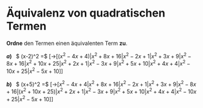 <!--
version:  0.0.1

language: de

@style
input {
    text-align: center;
}

.flex-container {
    display: flex;
    flex-wrap: wrap;
    align-items: stretch;
    gap: 20px;
}

.flex-child {
    flex: 1;
    min-width: 350px;
    margin-right: 20px;
}

@media (max-width: 400px) {
    .flex-child {
        flex: 100%;
        margin-right: 0;
    }
}
@end

formula: \carry   \textcolor{red}{\scriptsize #1}
formula: \digit   \rlap{\carry{#1}}\phantom{#2}#2
formula: \permil  \text{‰}

import: https://raw.githubusercontent.com/LiaTemplates/Tikz-Jax/main/README.md

script: https://cdn.jsdelivr.net/gh/LiaTemplates/Tikz-Jax@main/dist/index.js

tags: Quadratische Ergänzung, sehr leicht, sehr niedrig, Angeben

comment: Welcher quadratische Term ist äquivalent zu welchem anderen?

author: Martin Lommatzsch

-->




# Äquivalenz von quadratischen Termen

**Ordne** den Termen einen äquivalenten Term **zu**.

<section class="flex-container">
<div class="flex-child">


<!-- data-randomize="true"  -->
__$a)\;\;$__  $  (x-2)^2  =$ [->[($x^2-4x+4$)|$x^2+8x+16$|$x^2-2x+1$|$x^2+3x+9$|$x^2-8x+16$|$x^2+10x+25$|$x^2+2x+1$|$x^2-3x+9$|$x^2+5x+10$|$x^2+4x+4$|$x^2-10x+25$|$x^2-5x+10$]]

</div>
<div class="flex-child">

<!-- data-randomize="true"  -->
__$b)\;\;$__  $  (x+5)^2  =$ [->[$x^2-4x+4$|$x^2+8x+16$|$x^2-2x+1$|$x^2+3x+9$|$x^2-8x+16$|($x^2+10x+25$)|$x^2+2x+1$|$x^2-3x+9$|$x^2+5x+10$|$x^2+4x+4$|$x^2-10x+25$|$x^2-5x+10$]]

</div> 
</section>





